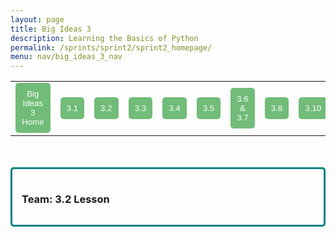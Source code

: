 ```yaml
---
layout: page
title: Big Ideas 3
description: Learning the Basics of Python
permalink: /sprints/sprint2/sprint2_homepage/
menu: nav/big_ideas_3_nav
---
```

<style>
    .lesson_button {
        color: white;
        background-color: #71BC78;
        border: none;
        border-radius: 5px;
        padding: 10px;
    }
    
    .team_box {
        border-style: solid;
        border-width: 3px;
        border-radius: 5px;
        padding: 15px;
        border-color:#008080;
        transition: background-color 0.2s;
        /*box-shadow: 0 10px 25px rgba(0, 0, 0, 0.2);
        */
        
    }

    .team_box:hover {
        background-color: #ddf8df;
    }
</style>

<html>
    <body>
        <div>
            <table>
                <tr>
                    <td><a href="{{site.baseurl}}/sprints/sprint2/sprint2_homepage/index"><button
                        class="lesson_button">Big Ideas 3 Home</button></a></td>
                    <td><a href="{{site.baseurl}}/sprint_2/lesson_homework/2024-10-07-3-1-hacks_IPYNB_2_"><button
                        class="lesson_button">3.1</button></a></td>
                    <td><a href="{{site.baseurl}}/sprint_1/2024-09-24-big-ideas-32-lists-tuples-sets_IPYNB_2_"><button
                        class="lesson_button">3.2</button></a></td>
                    <td><a href="{{site.baseurl}}/sprint_2/lesson_homework/2024-10-11-33-35-hacks_IPYNB_2_"><button
                        class="lesson_button">3.3</button></a></td>
                    <td><a href="{{site.baseurl}}/sprint_2/lesson_homework/2024-10-07-3-4-hacks_IPYNB_2_"><button
                        class="lesson_button">3.4</button></a></td>
                    <td><a href="{{site.baseurl}}/sprint_2/lesson_homework/2024-10-11-33-35-hacks_IPYNB_2_"><button
                        class="lesson_button">3.5</button></a></td>
                    <td><a href="{{site.baseurl}}/sprint_2/lesson_homework/2024-10-07-36-37-hacks_IPYNB_2_ "><button
                        class="lesson_button">3.6 & 3.7</button></a></td>
                    <td><a href="{{site.baseurl}}/sprint_2/lesson_homework/2024-10-10-3-8-hacks_IPYNB_2_"><button
                        class="lesson_button">3.8</button></a></td>
                    <td><a href="{{site.baseurl}}/sprint_2/lesson_homework/2024-10-10-3-10-hacks_IPYNB_2_"><button
                        class="lesson_button">3.10</button></a></td>
                </tr>
            </table>
        </div>
        <br>
        <br>
        <div>
            <div class="team_box">
                <h3>Team: 3.2 Lesson</h3>
            </div>
        </div>
        <script src="https://utteranc.es/client.js"
            repo="bagel-muncher/aditi_bandaru_csp_2025"
            issue-term="title"
            label="blogpost-comment"
            theme="gruvbox-dark"
            crossorigin="anonymous"
            async>
        </script>
    </body>
</html>
